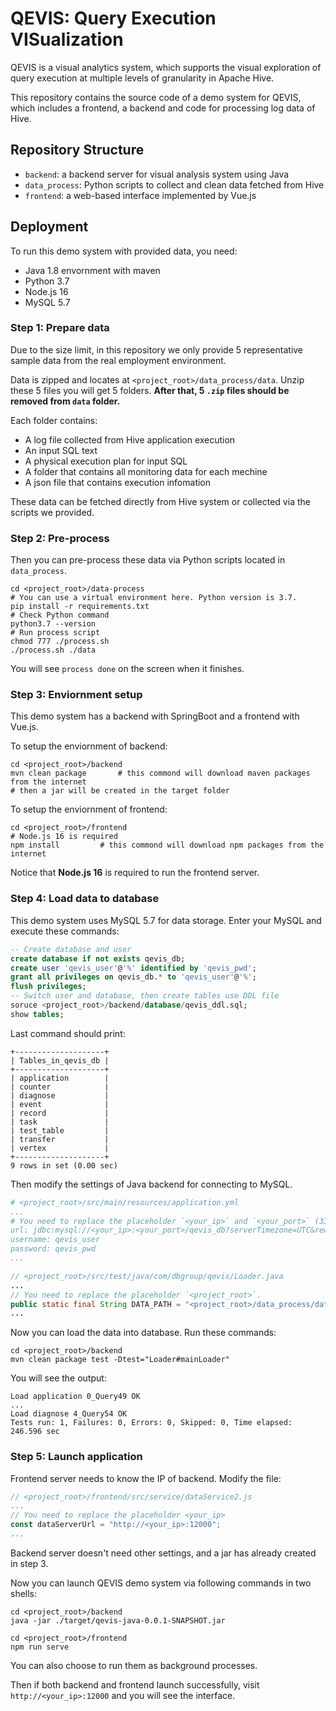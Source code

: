 # QEVIS: Query Execution VISualization

QEVIS is a visual analytics system, which supports the visual exploration of query execution at multiple levels of granularity in Apache Hive.

This repository contains the source code of a demo system for QEVIS, which includes a frontend, a backend and code for processing log data of Hive.

## Repository Structure

- `backend`: a backend server for visual analysis system using Java
- `data_process`: Python scripts to collect and clean data fetched from Hive
- `frontend`: a web-based interface implemented by Vue.js

## Deployment

To run this demo system with provided data, you need:
- Java 1.8 envornment with maven 
- Python 3.7
- Node.js 16
- MySQL 5.7

### Step 1: Prepare data
Due to the size limit, in this repository we only provide 5 representative sample data from the real employment environment.

Data is zipped and locates at `<project_root>/data_process/data`. Unzip these 5 files you will get 5 folders. **After that, 5 `.zip` files should be removed from `data` folder.**

Each folder contains:
- A log file collected from Hive application execution
- An input SQL text
- A physical execution plan for input SQL
- A folder that contains all monitoring data for each mechine
- A json file that contains execution infomation

These data can be fetched directly from Hive system or collected via the scripts we provided.

### Step 2: Pre-process
Then you can pre-process these data via Python scripts located in `data_process`.

```shell
cd <project_root>/data-process
# You can use a virtual environment here. Python version is 3.7. 
pip install -r requirements.txt
# Check Python command
python3.7 --version
# Run process script
chmod 777 ./process.sh
./process.sh ./data
```
You will see `process done` on the screen when it finishes.

### Step 3: Enviornment setup
This demo system has a backend with SpringBoot and a frontend with Vue.js.

To setup the enviornment of backend:
```shell
cd <project_root>/backend
mvn clean package       # this commond will download maven packages from the internet
# then a jar will be created in the target folder
```

To setup the enviornment of frontend:
```shell
cd <project_root>/frontend
# Node.js 16 is required
npm install         # this commond will download npm packages from the internet
```
Notice that **Node.js 16** is required to run the frontend server.

### Step 4: Load data to database
This demo system uses MySQL 5.7 for data storage. Enter your MySQL and execute these commands:
```sql
-- Create database and user
create database if not exists qevis_db;
create user 'qevis_user'@'%' identified by 'qevis_pwd';
grant all privileges on qevis_db.* to 'qevis_user'@'%';
flush privileges;
-- Switch user and database, then create tables use DDL file
soruce <project_root>/backend/database/qevis_ddl.sql;
show tables;
```

Last command should print:
```
+--------------------+
| Tables_in_qevis_db |
+--------------------+
| application        |
| counter            |
| diagnose           |
| event              |
| record             |
| task               |
| test_table         |
| transfer           |
| vertex             |
+--------------------+
9 rows in set (0.00 sec)
```

Then modify the settings of Java backend for connecting to MySQL.

```yml
# <project_root>/src/main/resources/application.yml
...
# You need to replace the placeholder `<your_ip>` and `<your_port>` (3306 by default).
url: jdbc:mysql://<your_ip>:<your_port>/qevis_db?serverTimezone=UTC&rewriteBatchedStatements=true
username: qevis_user
password: qevis_pwd
...
```
```java
// <project_root>/src/test/java/com/dbgroup/qevis/Loader.java
...
// You need to replace the placeholder `<project_root>`.
public static final String DATA_PATH = "<project_root>/data_process/data";
...
```

Now you can load the data into database. Run these commands:

```shell
cd <project_root>/backend
mvn clean package test -Dtest="Loader#mainLoader"
```

You will see the output:
```
Load application 0_Query49 OK
...
Load diagnose 4_Query54 OK
Tests run: 1, Failures: 0, Errors: 0, Skipped: 0, Time elapsed: 246.596 sec
```

### Step 5: Launch application

Frontend server needs to know the IP of backend. Modify the file:
```js
// <project_root>/frontend/src/service/dataService2.js
...
// You need to replace the placeholder <your_ip>
const dataServerUrl = "http://<your_ip>:12000";
...
```

Backend server doesn't need other settings, and a jar has already created in step 3.

Now you can launch QEVIS demo system via following commands in two shells:
```shell
cd <project_root>/backend
java -jar ./target/qevis-java-0.0.1-SNAPSHOT.jar
```
```shell
cd <project_root>/frontend
npm run serve
```
You can also choose to run them as background processes.

Then if both backend and frontend launch successfully, visit `http://<your_ip>:12000` and you will see the interface.
